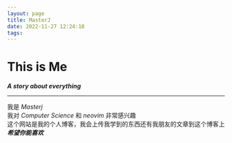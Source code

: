 ```yaml
---
layout: page
title: MasterJ
date: 2022-11-27 12:24:18
tags:
---
```


# This is  Me 
__*A story about everything*__
___

我是 _Masterj_  
我对 _Computer Science_ 和 _neovim_ 非常感兴趣  
这个网站是我的个人博客，我会上传我学到的东西还有我朋友的文章到这个博客上  
___希望你能喜欢___
